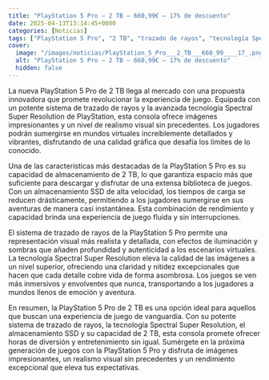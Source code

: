 ```yaml
---
title: "PlayStation 5 Pro – 2 TB – 660,99€ – 17% de descuento"
date: 2025-04-13T13:14:45+0000
categories: [Noticias]
tags: ["PlayStation 5 Pro", "2 TB", "trazado de rayos", "tecnología Spectral Super Resolution", "almacenamiento SSD", "calidad gráfica", "experiencia de juego."]
cover:
  image: "/images/noticias/PlayStation_5_Pro___2_TB___660_99____17_.png"
  alt: "PlayStation 5 Pro – 2 TB – 660,99€ – 17% de descuento"
  hidden: false
---
```


La nueva PlayStation 5 Pro de 2 TB llega al mercado con una propuesta innovadora que promete revolucionar la experiencia de juego. Equipada con un potente sistema de trazado de rayos y la avanzada tecnología Spectral Super Resolution de PlayStation, esta consola ofrece imágenes impresionantes y un nivel de realismo visual sin precedentes. Los jugadores podrán sumergirse en mundos virtuales increíblemente detallados y vibrantes, disfrutando de una calidad gráfica que desafía los límites de lo conocido.

Una de las características más destacadas de la PlayStation 5 Pro es su capacidad de almacenamiento de 2 TB, lo que garantiza espacio más que suficiente para descargar y disfrutar de una extensa biblioteca de juegos. Con un almacenamiento SSD de alta velocidad, los tiempos de carga se reducen drásticamente, permitiendo a los jugadores sumergirse en sus aventuras de manera casi instantánea. Esta combinación de rendimiento y capacidad brinda una experiencia de juego fluida y sin interrupciones.

El sistema de trazado de rayos de la PlayStation 5 Pro permite una representación visual más realista y detallada, con efectos de iluminación y sombras que añaden profundidad y autenticidad a los escenarios virtuales. La tecnología Spectral Super Resolution eleva la calidad de las imágenes a un nivel superior, ofreciendo una claridad y nitidez excepcionales que hacen que cada detalle cobre vida de forma asombrosa. Los juegos se ven más inmersivos y envolventes que nunca, transportando a los jugadores a mundos llenos de emoción y aventura.

En resumen, la PlayStation 5 Pro de 2 TB es una opción ideal para aquellos que buscan una experiencia de juego de vanguardia. Con su potente sistema de trazado de rayos, la tecnología Spectral Super Resolution, el almacenamiento SSD y su capacidad de 2 TB, esta consola promete ofrecer horas de diversión y entretenimiento sin igual. Sumérgete en la próxima generación de juegos con la PlayStation 5 Pro y disfruta de imágenes impresionantes, un realismo visual sin precedentes y un rendimiento excepcional que eleva tus expectativas.
